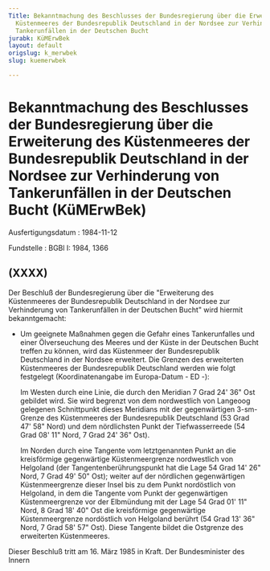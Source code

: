 ```yaml
---
Title: Bekanntmachung des Beschlusses der Bundesregierung über die Erweiterung des
  Küstenmeeres der Bundesrepublik Deutschland in der Nordsee zur Verhinderung von
  Tankerunfällen in der Deutschen Bucht
jurabk: KüMErwBek
layout: default
origslug: k_merwbek
slug: kuemerwbek

---
```


# Bekanntmachung des Beschlusses der Bundesregierung über die Erweiterung des Küstenmeeres der Bundesrepublik Deutschland in der Nordsee zur Verhinderung von Tankerunfällen in der Deutschen Bucht (KüMErwBek)

Ausfertigungsdatum
:   1984-11-12

Fundstelle
:   BGBl I: 1984, 1366



## (XXXX)

Der Beschluß der Bundesregierung über die "Erweiterung des
Küstenmeeres der Bundesrepublik Deutschland in der Nordsee zur
Verhinderung von Tankerunfällen in der Deutschen Bucht" wird hiermit
bekanntgemacht:

*   Um geeignete Maßnahmen gegen die Gefahr eines Tankerunfalles und einer
    Ölverseuchung des Meeres und der Küste in der Deutschen Bucht treffen
    zu können, wird das Küstenmeer der Bundesrepublik Deutschland in der
    Nordsee erweitert. Die Grenzen des erweiterten Küstenmeeres der
    Bundesrepublik Deutschland werden wie folgt festgelegt
    (Koordinatenangabe im Europa-Datum - ED -):

    Im Westen durch eine Linie, die durch den Meridian 7
    Grad 24' 36" Ost gebildet wird. Sie wird begrenzt von dem nordwestlich
    von Langeoog gelegenen Schnittpunkt dieses Meridians mit der
    gegenwärtigen 3-sm-Grenze des Küstenmeeres der Bundesrepublik
    Deutschland (53
    Grad 47' 58" Nord) und dem nördlichsten Punkt der Tiefwasserreede (54
    Grad 08' 11" Nord, 7
    Grad 24' 36" Ost).

    Im Norden durch eine Tangente vom letztgenannten Punkt an die
    kreisförmige gegenwärtige Küstenmeergrenze nordwestlich von Helgoland
    (der Tangentenberührungspunkt hat die Lage 54
    Grad 14' 26" Nord, 7
    Grad 49' 50" Ost); weiter auf der nördlichen gegenwärtigen
    Küstenmeergrenze dieser Insel bis zu dem Punkt nordöstlich von
    Helgoland, in dem die Tangente vom Punkt der gegenwärtigen
    Küstenmeergrenze vor der Elbmündung mit der Lage 54
    Grad 01' 11" Nord, 8
    Grad 18' 40" Ost die kreisförmige gegenwärtige Küstenmeergrenze
    nordöstlich von Helgoland berührt (54
    Grad 13' 36" Nord, 7
    Grad 58' 57" Ost). Diese Tangente bildet die Ostgrenze des erweiterten
    Küstenmeeres.



Dieser Beschluß tritt am 16. März 1985 in Kraft.
Der Bundesminister des Innern

